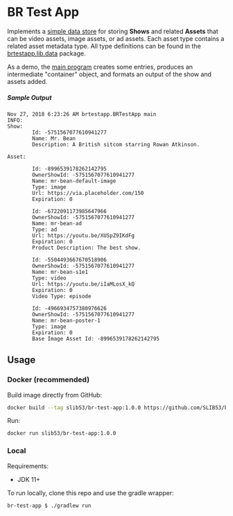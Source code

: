 # BR Test App

Implements a [simple data store](./src/main/java/brtestapp/storage/BRTestAppStore.java) for storing **Shows** and related **Assets** that can be video assets, image assets, or ad assets. Each asset type contains a related asset metadata type. All type definitions can be found in the [brtestapp.lib.data](./src/main/java/brtestapp/lib/data/) package.

As a demo, the [main program](./src/main/java/brtestapp/BRTestApp.java) creates some entries, produces an intermediate "container" object, and formats an output of the show and assets added.

##### Sample Output

```
Nov 27, 2018 6:23:26 AM brtestapp.BRTestApp main
INFO:
Show:
        Id: -5751567077610941277
        Name: Mr. Bean
        Description: A British sitcom starring Rowan Atkinson.

Asset:

        Id: -8996539178262142795
        OwnerShowId: -5751567077610941277
        Name: mr-bean-default-image
        Type: image
        Url: https://via.placeholder.com/150
        Expiration: 0

        Id: -6722091173985647966
        OwnerShowId: -5751567077610941277
        Name: mr-bean-ad
        Type: ad
        Url: https://youtu.be/XUSpZ9IKdFg
        Expiration: 0
        Product Description: The best show.

        Id: -5504493667670518906
        OwnerShowId: -5751567077610941277
        Name: mr-bean-s1e1
        Type: video
        Url: https://youtu.be/iIaMLosX_kQ
        Expiration: 0
        Video Type: episode

        Id: -4966934757380976626
        OwnerShowId: -5751567077610941277
        Name: mr-bean-poster-1
        Type: image
        Expiration: 0
        Base Image Asset Id: -8996539178262142795

```

## Usage

### Docker (recommended)

Build image directly from GitHub:

```sh
docker build --tag slib53/br-test-app:1.0.0 https://github.com/SLIB53/br-test-app.git#v1.0.0
```

Run:

```
docker run slib53/br-test-app:1.0.0
```

### Local

Requirements:

- JDK 11+

To run locally, clone this repo and use the gradle wrapper:

```sh
br-test-app $ ./gradlew run
```
